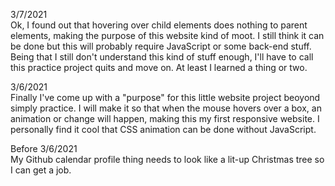3/7/2021 <br>
Ok, I found out that hovering over child elements does nothing to parent elements, making the purpose of this website kind of moot. I still think it can be done but this will probably require JavaScript or some back-end stuff. Being that I still don't understand this kind of stuff enough, I'll have to call this practice project quits and move on. At least I learned a thing or two. 

3/6/2021 <br>
Finally I've come up with a "purpose" for this little website project beoyond simply practice. I will make it so that when the mouse hovers over a box, an animation or change will happen, making this my first responsive website. I personally find it cool that CSS animation can be done without JavaScript. 

Before 3/6/2021 <br>
My Github calendar profile thing needs to look like a lit-up Christmas tree so I can get a job. 